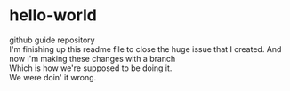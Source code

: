 # hello-world
github guide repository<br>
I'm finishing up this readme file to close the 
huge issue that I created.
And now I'm making these changes with a branch<br>
Which is how we're supposed to be doing it.<br>
We were doin' it wrong.

